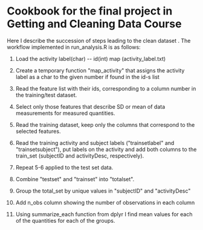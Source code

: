 # Cookbook for the final project in Getting and Cleaning Data Course

Here I describe the succession of steps leading to the clean dataset .
The workflow implemented in run_analysis.R is as follows:
1. Load the activity label(char) -- id(int) map (activity_label.txt)
2. Create a temporary function "map_activity" that assigns the activity label as a char to the given number if found in the id-s list
3. Read the feature list with their ids, corresponding to a column number in the training/test dataset.
4. Select only those features that describe SD or mean of data measurements for measured quantities.
5. Read the training dataset, keep only the columns that correspond to the selected features.
6. Read the training activity and subject labels ("trainsetlabel" and "trainsetsubject"), put labels on the activity and add both columns to the train_set (subjectID and activityDesc, respectively).

7. Repeat 5-6 applied to the test set data.
8. Combine "testset" and "trainset" into "totalset".
9. Group the total_set by unique values in "subjectID" and "activityDesc"
10. Add n_obs column showing the number of observations in each column
11. Using summarize_each function from dplyr I find mean values for each of the quantities for each of the groups.
